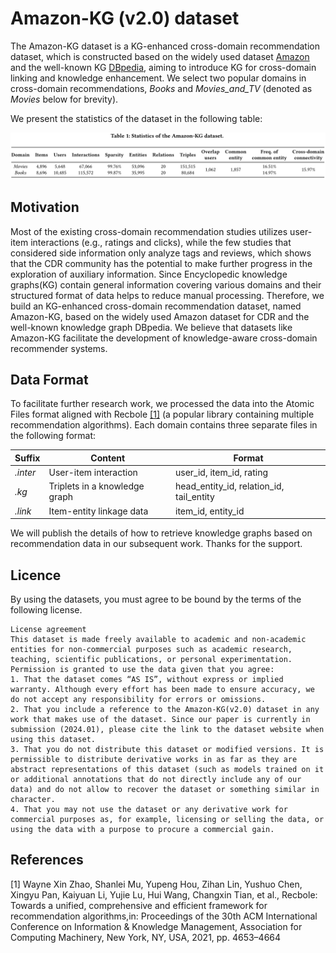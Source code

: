 # Amazon-KG (v2.0) dataset

The Amazon-KG dataset is a KG-enhanced cross-domain recommendation dataset, which is constructed based on the widely used dataset [Amazon](https://nijianmo.github.io/amazon/index.html) and the well-known KG [DBpedia](http://dbpedia.org), aiming to introduce KG for cross-domain linking and knowledge enhancement. We select two popular domains in cross-domain recommendations, *Books* and *Movies\_and\_TV* (denoted as *Movies* below for brevity). 

We present the statistics of the dataset in the following table:

![Statistics of the Amazon-KG dataset](statistics.png)

## Motivation
Most of the existing cross-domain recommendation studies utilizes user-item interactions (e.g., ratings and clicks), while the few studies that considered side information only analyze tags and reviews, which shows that the CDR community has the potential to make further progress in the exploration of auxiliary information. Since Encyclopedic knowledge graphs(KG) contain general information covering various domains and their structured format of data helps to reduce manual processing. Therefore, we build an KG-enhanced cross-domain recommendation dataset, named Amazon-KG, based on the widely used Amazon dataset for CDR and the well-known knowledge graph DBpedia. We believe that datasets like Amazon-KG facilitate the development of knowledge-aware cross-domain recommender systems.

## Data Format
To facilitate further research work, we processed the data into the Atomic Files format aligned with Recbole [[1]](#1) (a popular library containing multiple recommendation algorithms). Each domain contains three separate files in the following format:

| Suffix | Content | Format |
|---|---|---|
| *.inter* | User-item interaction | user_id, item_id, rating |
| *.kg* | Triplets in a knowledge graph | head_entity_id, relation_id, tail_entity|
| *.link* | Item-entity linkage data | item_id, entity_id|

We will publish the details of how to retrieve knowledge graphs based on recommendation data in our subsequent work. Thanks for the support.


## Licence
By using the datasets, you must agree to be bound by the terms of the following license.
```
License agreement
This dataset is made freely available to academic and non-academic entities for non-commercial purposes such as academic research, teaching, scientific publications, or personal experimentation. Permission is granted to use the data given that you agree:
1. That the dataset comes “AS IS”, without express or implied warranty. Although every effort has been made to ensure accuracy, we do not accept any responsibility for errors or omissions. 
2. That you include a reference to the Amazon-KG(v2.0) dataset in any work that makes use of the dataset. Since our paper is currently in submission (2024.01), please cite the link to the dataset website when using this dataset.
3. That you do not distribute this dataset or modified versions. It is permissible to distribute derivative works in as far as they are abstract representations of this dataset (such as models trained on it or additional annotations that do not directly include any of our data) and do not allow to recover the dataset or something similar in character.
4. That you may not use the dataset or any derivative work for commercial purposes as, for example, licensing or selling the data, or using the data with a purpose to procure a commercial gain.
```
## References
<a id="1">[1]</a> Wayne Xin Zhao, Shanlei Mu, Yupeng Hou, Zihan Lin, Yushuo Chen, Xingyu
Pan, Kaiyuan Li, Yujie Lu, Hui Wang, Changxin Tian, et al., Recbole: Towards a unified, comprehensive and efficient framework for recommendation algorithms,in: Proceedings of the 30th ACM International Conference on Information & Knowledge Management, Association for Computing Machinery, New York, NY, USA, 2021, pp. 4653–4664